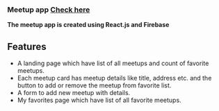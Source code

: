 ### Meetup app [Check here](meetup-app-01ab5c.netlify.app/)

**The meetup app is created using React.js and Firebase**

## Features

- A landing page which have list of all meetups and count of favorite meetups.
- Each meetup card has meetup details like title, address etc. and the button to add or remove the meetup from favorite list.
- A form to add new meetup with details.
- My favorites page which have list of all favorite meetups.
